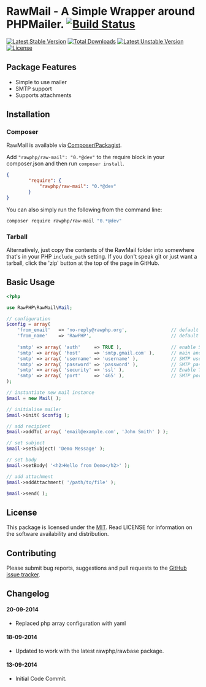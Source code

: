 # RawMail - A Simple Wrapper around PHPMailer. [![Build Status](https://travis-ci.org/rawphp/RawMail.svg?branch=master)](https://travis-ci.org/rawphp/RawMail)

[![Latest Stable Version](https://poser.pugx.org/rawphp/raw-mail/v/stable.svg)](https://packagist.org/packages/rawphp/raw-mail) [![Total Downloads](https://poser.pugx.org/rawphp/raw-mail/downloads.svg)](https://packagist.org/packages/rawphp/raw-mail) [![Latest Unstable Version](https://poser.pugx.org/rawphp/raw-mail/v/unstable.svg)](https://packagist.org/packages/rawphp/raw-mail) [![License](https://poser.pugx.org/rawphp/raw-mail/license.svg)](https://packagist.org/packages/rawphp/raw-mail)

## Package Features
- Simple to use mailer
- SMTP support
- Supports attachments

## Installation

### Composer
RawMail is available via [Composer/Packagist](https://packagist.org/packages/rawphp/raw-mail).

Add `"rawphp/raw-mail": "0.*@dev"` to the require block in your composer.json and then run `composer install`.

```json
{
        "require": {
            "rawphp/raw-mail": "0.*@dev"
        }
}
```

You can also simply run the following from the command line:

```sh
composer require rawphp/raw-mail "0.*@dev"
```

### Tarball
Alternatively, just copy the contents of the RawMail folder into somewhere that's in your PHP `include_path` setting. If you don't speak git or just want a tarball, click the 'zip' button at the top of the page in GitHub.

## Basic Usage

```php
<?php

use RawPHP\RawMail\Mail;

// configuration
$config = array(
    'from_email'   => 'no-reply@rawphp.org',                // default from email to use in emails
    'from_name'    => 'RawPHP',                             // default from name to use in emails
    
    'smtp' => array( 'auth'     => TRUE ),                  // enable SMTP authentication
    'smtp' => array( 'host'     => 'smtp.gmail.com' ),      // main and backup SMTP servers
    'smtp' => array( 'username' => 'username' ),            // SMTP username
    'smtp' => array( 'password' => 'password' ),            // SMTP password
    'smtp' => array( 'security' => 'ssl' ),                 // Enable TLS encryption, 'ssl' also accepted
    'smtp' => array( 'port'     => '465' ),                 // SMTP port
);

// instantiate new mail instance
$mail = new Mail( );

// initialise mailer
$mail->init( $config );

// add recipient
$mail->addTo( array( 'email@example.com', 'John Smith' ) );

// set subject
$mail->setSubject( 'Demo Message' );

// set body
$mail->setBody( '<h2>Hello from Demo</h2>' );

// add attachment
$mail->addAttachment( '/path/to/file' );

$mail->send( );
```

## License
This package is licensed under the [MIT](https://github.com/rawphp/RawMail/blob/master/LICENSE). Read LICENSE for information on the software availability and distribution.

## Contributing

Please submit bug reports, suggestions and pull requests to the [GitHub issue tracker](https://github.com/rawphp/RawMail/issues).

## Changelog

#### 20-09-2014
- Replaced php array configuration with yaml

#### 18-09-2014
- Updated to work with the latest rawphp/rawbase package.

#### 13-09-2014
- Initial Code Commit.
